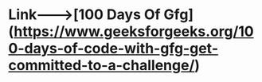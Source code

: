 # Link--->[100 Days Of Gfg] (https://www.geeksforgeeks.org/100-days-of-code-with-gfg-get-committed-to-a-challenge/)

